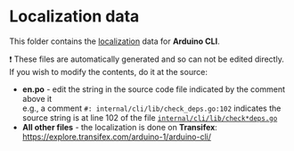 # Localization data

This folder contains the [localization](https://wikipedia.org/wiki/Language_localisation) data for **Arduino CLI**.

❗ These files are automatically generated and so can not be edited directly. If you wish to modify the contents, do it
at the source:

- **en.po** - edit the string in the source code file indicated by the comment above it <br /> e.g., a comment
  `#: internal/cli/lib/check_deps.go:102` indicates the source string is at line 102 of the file
  [`internal/cli/lib/check*deps.go`](../../../internal/cli/lib/check*deps.go)
- **All other files** - the localization is done on **Transifex**: <br />
  https://explore.transifex.com/arduino-1/arduino-cli/
